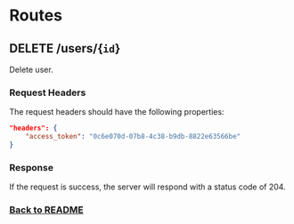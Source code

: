 # Routes

## DELETE /users/{`id`}

Delete user.

### Request Headers

The request headers should have the following properties:

```json
"headers": {
    "access_token": "0c6e070d-07b8-4c38-b9db-8822e63566be"
}
```

### Response

If the request is success, the server will respond with a status code of 204.

### [Back to README](../../API.md#users)
